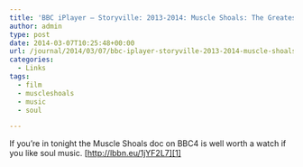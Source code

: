 ```yaml
---
title: 'BBC iPlayer – Storyville: 2013-2014: Muscle Shoals: The Greatest Recording Studio in the World'
author: admin
type: post
date: 2014-03-07T10:25:48+00:00
url: /journal/2014/03/07/bbc-iplayer-storyville-2013-2014-muscle-shoals-the-greatest-recording-studio-in-the-world/
categories:
  - Links
tags:
  - film
  - muscleshoals
  - music
  - soul

---
```

If you&#8217;re in tonight the Muscle Shoals doc on BBC4 is well worth a watch if you like soul music. [http://lbbn.eu/1jYF2L7][1]

 [1]: http://www.bbc.co.uk/iplayer/episode/b03x3vb9/Storyville_20132014_Muscle_Shoals_The_Greatest_Recording_Studio_in_the_World/